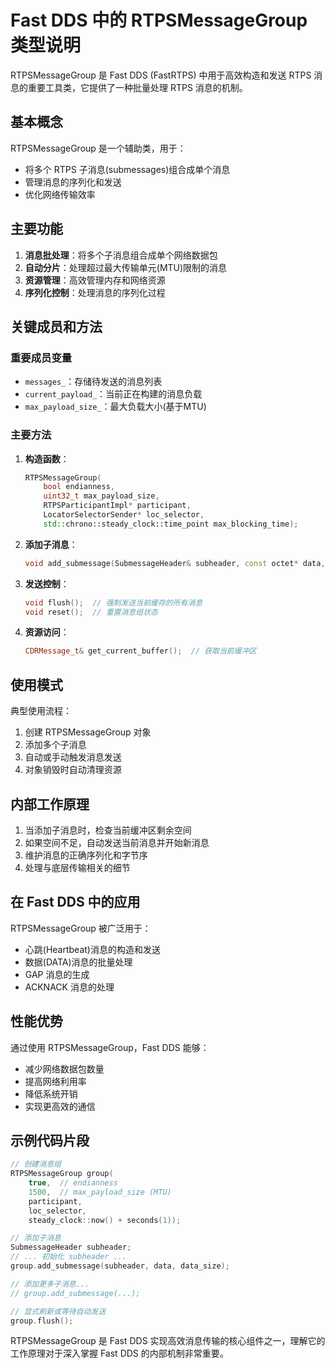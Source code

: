 # Fast DDS 中的 RTPSMessageGroup 类型说明

RTPSMessageGroup 是 Fast DDS (FastRTPS) 中用于高效构造和发送 RTPS 消息的重要工具类，它提供了一种批量处理 RTPS 消息的机制。

## 基本概念

RTPSMessageGroup 是一个辅助类，用于：
- 将多个 RTPS 子消息(submessages)组合成单个消息
- 管理消息的序列化和发送
- 优化网络传输效率

## 主要功能

1. **消息批处理**：将多个子消息组合成单个网络数据包
2. **自动分片**：处理超过最大传输单元(MTU)限制的消息
3. **资源管理**：高效管理内存和网络资源
4. **序列化控制**：处理消息的序列化过程

## 关键成员和方法

### 重要成员变量
- `messages_`：存储待发送的消息列表
- `current_payload_`：当前正在构建的消息负载
- `max_payload_size_`：最大负载大小(基于MTU)

### 主要方法

1. **构造函数**：
   ```cpp
   RTPSMessageGroup(
       bool endianness,
       uint32_t max_payload_size,
       RTPSParticipantImpl* participant,
       LocatorSelectorSender* loc_selector,
       std::chrono::steady_clock::time_point max_blocking_time);
   ```

2. **添加子消息**：
   ```cpp
   void add_submessage(SubmessageHeader& subheader, const octet* data, uint32_t size);
   ```

3. **发送控制**：
   ```cpp
   void flush();  // 强制发送当前缓存的所有消息
   void reset();  // 重置消息组状态
   ```

4. **资源访问**：
   ```cpp
   CDRMessage_t& get_current_buffer();  // 获取当前缓冲区
   ```

## 使用模式

典型使用流程：
1. 创建 RTPSMessageGroup 对象
2. 添加多个子消息
3. 自动或手动触发消息发送
4. 对象销毁时自动清理资源

## 内部工作原理

1. 当添加子消息时，检查当前缓冲区剩余空间
2. 如果空间不足，自动发送当前消息并开始新消息
3. 维护消息的正确序列化和字节序
4. 处理与底层传输相关的细节

## 在 Fast DDS 中的应用

RTPSMessageGroup 被广泛用于：
- 心跳(Heartbeat)消息的构造和发送
- 数据(DATA)消息的批量处理
- GAP 消息的生成
- ACKNACK 消息的处理

## 性能优势

通过使用 RTPSMessageGroup，Fast DDS 能够：
- 减少网络数据包数量
- 提高网络利用率
- 降低系统开销
- 实现更高效的通信

## 示例代码片段

```cpp
// 创建消息组
RTPSMessageGroup group(
    true,  // endianness
    1500,  // max_payload_size (MTU)
    participant,
    loc_selector,
    steady_clock::now() + seconds(1));

// 添加子消息
SubmessageHeader subheader;
// ... 初始化 subheader ...
group.add_submessage(subheader, data, data_size);

// 添加更多子消息...
// group.add_submessage(...);

// 显式刷新或等待自动发送
group.flush();
```

RTPSMessageGroup 是 Fast DDS 实现高效消息传输的核心组件之一，理解它的工作原理对于深入掌握 Fast DDS 的内部机制非常重要。